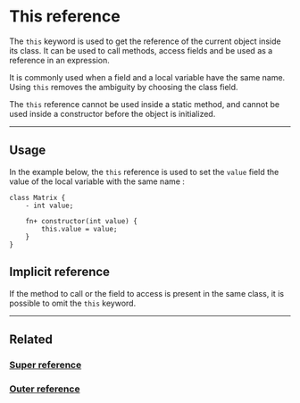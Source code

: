 # This reference
The `this` keyword is used to get the reference of the current object inside its class.
It can be used to call methods, access fields and be used as a reference in an expression.

It is commonly used when a field and a local variable have the same name.
Using `this` removes the ambiguity by choosing the class field.

The `this` reference cannot be used inside a static method, and cannot be used inside a constructor before the object is initialized.


---


## Usage
In the example below, the `this` reference is used to set the `value` field the value of the local variable with the same name :
```poly
class Matrix {
    - int value;
    
    fn+ constructor(int value) {
        this.value = value;
    }
}
```


## Implicit reference
If the method to call or the field to access is present in the same class, it is possible to omit the `this` keyword.


---


## Related
### [Super reference](Super-reference.md)
### [Outer reference](Outer-reference.md)
